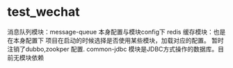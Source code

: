 # test_wechat
消息队列模块：message-queue 本身配置与模块config下
redis 缓存模块：也是在本身配置下
项目在启动的时候选择是否使用某些模块，加载对应的配置。
暂时注销了dubbo,zookper 配置.
common-jdbc 模块是JDBC方式操作的数据库。目前无模块依赖

